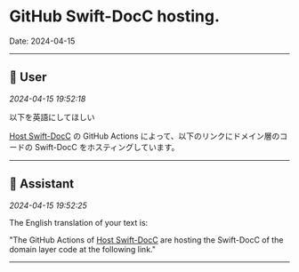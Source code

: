 # GitHub Swift-DocC hosting.

Date: 2024-04-15

---

## 👤 User
*2024-04-15 19:52:18*

以下を英語にしてほしい

[Host Swift-DocC](https://github.com/suguruTakahashi-1234/DISample/actions/workflows/swift_docc_hosting.yml) の GitHub Actions によって、以下のリンクにドメイン層のコードの Swift-DocC をホスティングしています。

---

## 🤖 Assistant
*2024-04-15 19:52:25*

The English translation of your text is:

"The GitHub Actions of [Host Swift-DocC](https://github.com/suguruTakahashi-1234/DISample/actions/workflows/swift_docc_hosting.yml) are hosting the Swift-DocC of the domain layer code at the following link."

---
